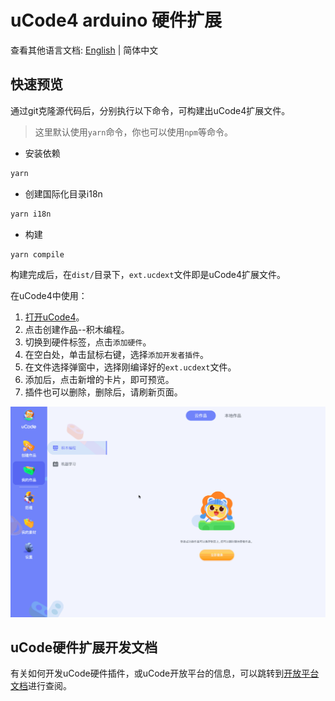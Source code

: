 # uCode4 arduino 硬件扩展

查看其他语言文档: [English](README-en.md) | 简体中文

## 快速预览

通过git克隆源代码后，分别执行以下命令，可构建出uCode4扩展文件。

> 这里默认使用`yarn`命令，你也可以使用`npm`等命令。

- 安装依赖

```bash
yarn
```

- 创建国际化目录i18n

```bash
yarn i18n
```

- 构建

```bash
yarn compile
```

构建完成后，在`dist/`目录下，`ext.ucdext`文件即是uCode4扩展文件。

在uCode4中使用：
1. [打开uCode4](https://code.ubtrobot.com/)。
2. 点击创建作品--积木编程。
3. 切换到硬件标签，点击`添加硬件`。
4. 在空白处，单击鼠标右键，选择`添加开发者插件`。
5. 在文件选择弹窗中，选择刚编译好的`ext.ucdext`文件。
6. 添加后，点击新增的卡片，即可预览。
7. 插件也可以删除，删除后，请刷新页面。

![](add.gif)

## uCode硬件扩展开发文档

有关如何开发uCode硬件插件，或uCode开放平台的信息，可以跳转到[开放平台文档](https://aiedu.ubtrobot.com/open/docs/01-started/usv.html)进行查阅。